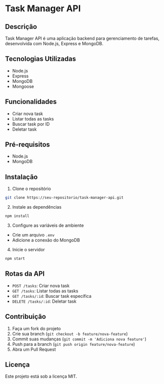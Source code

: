 # Task Manager API

## Descrição
Task Manager API é uma aplicação backend para gerenciamento de tarefas, desenvolvida com Node.js, Express e MongoDB.

## Tecnologias Utilizadas
- Node.js
- Express
- MongoDB
- Mongoose

## Funcionalidades
- Criar nova task
- Listar todas as tasks
- Buscar task por ID
- Deletar task

## Pré-requisitos
- Node.js
- MongoDB

## Instalação
1. Clone o repositório
```bash
git clone https://seu-repositorio/task-manager-api.git
```

2. Instale as dependências
```bash
npm install
```

3. Configure as variáveis de ambiente
- Crie um arquivo `.env`
- Adicione a conexão do MongoDB

4. Inicie o servidor
```bash
npm start
```

## Rotas da API
- `POST /tasks`: Criar nova task
- `GET /tasks`: Listar todas as tasks
- `GET /tasks/:id`: Buscar task específica
- `DELETE /tasks/:id`: Deletar task

## Contribuição
1. Faça um fork do projeto
2. Crie sua branch (`git checkout -b feature/nova-feature`)
3. Commit suas mudanças (`git commit -m 'Adiciona nova feature'`)
4. Push para a branch (`git push origin feature/nova-feature`)
5. Abra um Pull Request

## Licença
Este projeto está sob a licença MIT.
